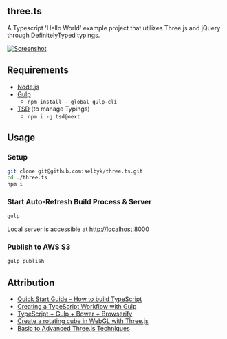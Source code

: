 three.ts
---

A Typescript 'Hello World' example project that utilizes Three.js and jQuery through DefinitelyTyped typings.

[![Screenshot](http://three-ts.selby.io/screenshot.png)](http://three-ts.selby.io)

## Requirements

- [Node.js](https://nodejs.org/en/download/package-manager/)
- [Gulp](http://gulpjs.com/)
  - `npm install --global gulp-cli`
- [TSD](http://definitelytyped.org/) (to manage Typings)
  - `npm i -g tsd@next `

## Usage

### Setup

```bash
git clone git@github.com:selbyk/three.ts.git
cd ./three.ts
npm i
```

### Start Auto-Refresh Build Process & Server

```bash
gulp
```

Local server is accessible at [http://localhost:8000](http://localhost:8000)

### Publish to AWS S3

```bash
gulp publish
```

## Attribution

- [Quick Start Guide - How to build TypeScript](https://www.typescriptlang.org/docs/handbook/gulp.html)
- [Creating a TypeScript Workflow with Gulp](http://weblogs.asp.net/dwahlin/creating-a-typescript-workflow-with-gulp)
- [TypeScript + Gulp + Bower + Browserify](http://www.davidkudera.com/2015/02/28/typescript-gulp-bower-browserify/)
- [Create a rotating cube in WebGL with Three.js](http://www.jonathan-petitcolas.com/2013/04/02/create-rotating-cube-in-webgl-with-threejs.html)
- [Basic to Advanced Three.js Techniques](https://stemkoski.github.io/Three.js/)
